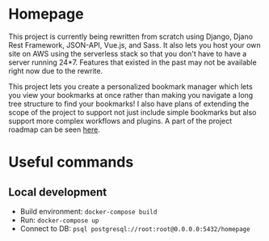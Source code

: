# Homepage

This project is currently being rewritten from scratch using Django, Djano Rest Framework, JSON-API, Vue.js, and Sass. It also lets you host your own site on AWS using the serverless stack so that you don't have to have a server running 24*7. Features that existed in the past may not be available right now due to the rewrite.

This project lets you create a personalized bookmark manager which lets you view your bookmarks at once rather than making you navigate a long tree structure to find your bookmarks! I also have plans of extending the scope of the project to support not just include simple bookmarks but also support more complex workflows and plugins. A part of the project roadmap can be seen [here](https://trello.com/b/QZwt27fR/bookmark-manager).

# Useful commands

## Local development

- Build environment: `docker-compose build`
- Run: `docker-compose up`
- Connect to DB: `psql postgresql://root:root@0.0.0.0:5432/homepage`
